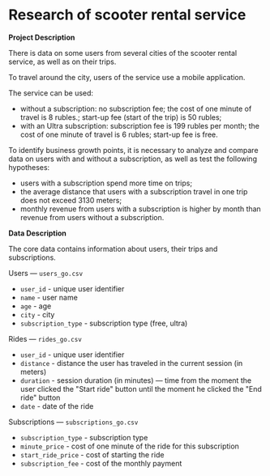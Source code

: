 # Research of scooter rental service

**Project Description**

There is data on some users from several cities of the scooter rental service, as well as on their trips.

To travel around the city, users of the service use a mobile application.

The service can be used:
- without a subscription:
no subscription fee;
the cost of one minute of travel is 8 rubles.;
start-up fee (start of the trip) is 50 rubles;
- with an Ultra subscription:
subscription fee is 199 rubles per month;
the cost of one minute of travel is 6 rubles;
start-up fee is free.

To identify business growth points, it is necessary to analyze and compare data on users with and without a subscription, as well as test the following hypotheses:

- users with a subscription spend more time on trips;
- the average distance that users with a subscription travel in one trip does not exceed 3130 meters;
- monthly revenue from users with a subscription is higher by month than revenue from users without a subscription.

**Data Description**

The core data contains information about users, their trips and subscriptions.

Users — `users_go.csv`

* `user_id` - unique user identifier
* `name` - user name
* `age` - age
* `city` - city
* `subscription_type` - subscription type (free, ultra)

Rides — `rides_go.csv`

* `user_id` - unique user identifier
* `distance` - distance the user has traveled in the current session (in meters)
* `duration` - session duration (in minutes) — time from the moment the user clicked the "Start ride" button until the moment he clicked the "End ride" button
* `date` - date of the ride

Subscriptions — `subscriptions_go.csv`

* `subscription_type` - subscription type
* `minute_price` - cost of one minute of the ride for this subscription
* `start_ride_price` - cost of starting the ride
* `subscription_fee` - cost of the monthly payment
